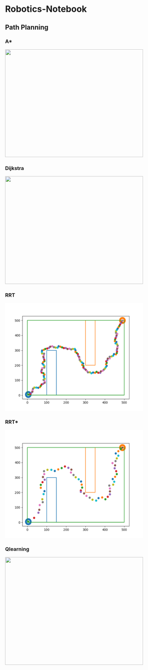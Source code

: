 # Robotics-Notebook

## Path Planning

### A*

<img src="PathPlanning/astar/astar.gif" width="450" height="350">

### Dijkstra

<img src="PathPlanning/Dijkstra/Dijkstra.gif" width="450" height="350">

### RRT
<img src="PathPlanning/RRT/RRT.png" width="450" height="350">

### RRT*
<img src="PathPlanning/RRTStar/RRTStar.png" width="450" height="350">

### Qlearning

<img src="PathPlanning/Qlearning/qlearning.gif" width="450" height="350">
